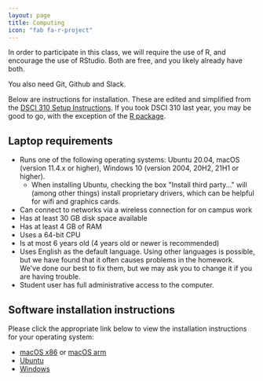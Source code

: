 ```yaml
---
layout: page
title: Computing
icon: "fab fa-r-project"
---
```


In order to participate in this class, we will require the use of R, and encourage
the use of RStudio. Both are free, and you likely already have both. 

You also need Git, Github and Slack.

Below are instructions for installation. These are edited and simplified from the [DSCI 310 Setup Instructions](https://ubc-dsci.github.io/dsci-310-student/computer-setup.html). If you took DSCI 310 last year, you may be good to go, with the exception of the [R package](https://ubc-stat.github.io/stat-406-rpackage/).

## Laptop requirements

 - Runs one of the following operating systems: Ubuntu 20.04, macOS (version 11.4.x or higher), Windows 10 (version 2004, 20H2, 21H1 or higher).
    - When installing Ubuntu, checking the box "Install third party..." will (among other things) install proprietary drivers, which can be helpful for wifi and graphics cards.
- Can connect to networks via a wireless connection for on campus work
- Has at least 30 GB disk space available
- Has at least 4 GB of RAM
- Uses a 64-bit CPU
- Is at most 6 years old (4 years old or newer is recommended)
- Uses English as the default language. Using other languages is possible, but we have found that it often causes problems in the homework. We've done our best to fix them, but we may ask you to change it if you are having trouble.
- Student user has full administrative access to the computer.

## Software installation instructions

Please click the appropriate link below to view the installation instructions for your operating system:

- [macOS x86](mac_x86.html) or [macOS arm](mac_arm.html) 
- [Ubuntu](cubuntu.html)
- [Windows](windows.html)


